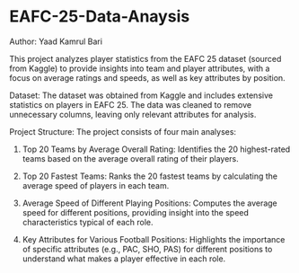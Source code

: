 # EAFC-25-Data-Anaysis
Author: Yaad Kamrul Bari

This project analyzes player statistics from the EAFC 25 dataset (sourced from Kaggle) to provide insights into team and player attributes, with a focus on average ratings and speeds, as well as key attributes by position.

Dataset:
The dataset was obtained from Kaggle and includes extensive statistics on players in EAFC 25. The data was cleaned to remove unnecessary columns, leaving only relevant attributes for analysis.

Project Structure:
The project consists of four main analyses:

1. Top 20 Teams by Average Overall Rating:
   Identifies the 20 highest-rated teams based on the average overall rating of their players.

2. Top 20 Fastest Teams:
   Ranks the 20 fastest teams by calculating the average speed of players in each team.
   
3. Average Speed of Different Playing Positions:
   Computes the average speed for different positions, providing insight into the speed characteristics typical of each role.
   
4. Key Attributes for Various Football Positions:
   Highlights the importance of specific attributes (e.g., PAC, SHO, PAS) for different positions to understand what makes a player effective       in each role.
